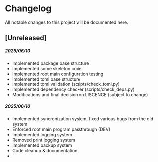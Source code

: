 # Changelog
All notable changes to this project will be documented here.

## [Unreleased]
##### 2025/06/10
- Implemented package base structure
- implemented some skeleton code
- implemented root main configuration testing
- implemented toml base structure
- implemented toml validation    (scripts/check_toml.py)
- implemented dependency checker (scripts/check_deps.py)
- Modifications and final decision on LISCENCE (subject to change)
##### 2025/06/10
- Implemented syncronization system, fixed various bugs from the old system
- Enforced root main program passthrough (DEV)
- Implemented logging system
- Removed print logging system
- Implemented backup system
- Code cleanup & documentation
- 

<!-- ## [0.1.0] - YYYY-MM-DD
- Initial backup system logic
- Config via `settings.toml`
- Dependency check script added -->
